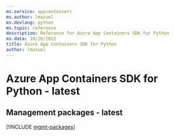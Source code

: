 ```yaml
---
ms.service: appcontainers
ms.author: lmazuel
ms.devlang: python
ms.topic: reference
description: Reference for Azure App Containers SDK for Python
ms.data: 10/26/2022
title: Azure App Containers SDK for Python
author: lmazuel
---
```

# Azure App Containers SDK for Python - latest

## Management packages - latest
[!INCLUDE [mgmt-packages](app-containers-mgmt-index.md)]